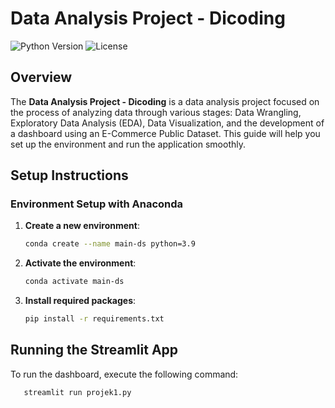 # Data Analysis Project - Dicoding

![Python Version](https://img.shields.io/badge/python-3.9-blue)
![License](https://img.shields.io/badge/license-MIT-green)

## Overview
The **Data Analysis Project - Dicoding** is a data analysis project focused on the process of analyzing data through various stages: Data Wrangling, Exploratory Data Analysis (EDA), Data Visualization, and the development of a dashboard using an E-Commerce Public Dataset. This guide will help you set up the environment and run the application smoothly.

## Setup Instructions

### Environment Setup with Anaconda

1. **Create a new environment**:
   ```bash
   conda create --name main-ds python=3.9
2. **Activate the environment**:
   ```bash
   conda activate main-ds
3. **Install required packages**:
   ```bash
   pip install -r requirements.txt

## Running the Streamlit App
To run the dashboard, execute the following command:
```bash
   streamlit run projek1.py

